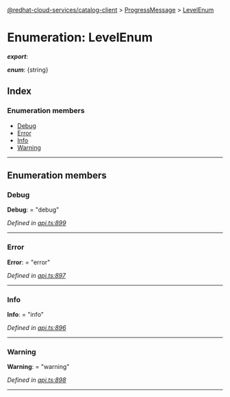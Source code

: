 [@redhat-cloud-services/catalog-client](../README.md) > [ProgressMessage](../modules/progressmessage.md) > [LevelEnum](../enums/progressmessage.levelenum.md)

# Enumeration: LevelEnum

*__export__*: 

*__enum__*: {string}

## Index

### Enumeration members

* [Debug](progressmessage.levelenum.md#debug)
* [Error](progressmessage.levelenum.md#error)
* [Info](progressmessage.levelenum.md#info)
* [Warning](progressmessage.levelenum.md#warning)

---

## Enumeration members

<a id="debug"></a>

###  Debug

**Debug**:  = "debug"

*Defined in [api.ts:899](https://github.com/RedHatInsights/javascript-clients/blob/master/packages/catalog/api.ts#L899)*

___
<a id="error"></a>

###  Error

**Error**:  = "error"

*Defined in [api.ts:897](https://github.com/RedHatInsights/javascript-clients/blob/master/packages/catalog/api.ts#L897)*

___
<a id="info"></a>

###  Info

**Info**:  = "info"

*Defined in [api.ts:896](https://github.com/RedHatInsights/javascript-clients/blob/master/packages/catalog/api.ts#L896)*

___
<a id="warning"></a>

###  Warning

**Warning**:  = "warning"

*Defined in [api.ts:898](https://github.com/RedHatInsights/javascript-clients/blob/master/packages/catalog/api.ts#L898)*

___

